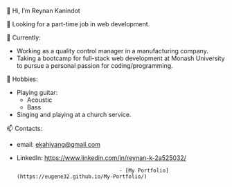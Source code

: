  👋 Hi, I’m Reynan Kanindot 
 
 👀 Looking for a part-time job in web development.
 
🌱 Currently:
* Working as a quality control manager in a manufacturing company.
* Taking a bootcamp for full-stack web development at Monash University to pursue a personal passion for coding/programming.
       
 💞️ Hobbies:
  * Playing guitar:
    * Acoustic
    * Bass
  * Singing and playing at a church service.
       
       
 📫 Contacts:
 - email:  [ekahiyang@gmail.com](mailto:ekahiyang@gmail.com)
 - LinkedIn:  https://www.linkedin.com/in/reynan-k-2a525032/

                                        - [My Portfolio](https://eugene32.github.io/My-Portfolio/)

<!---
Eugene32/Eugene32 is a ✨ special ✨ repository because its `README.md` (this file) appears on your GitHub profile.
You can click the Preview link to take a look at your changes.
--->
